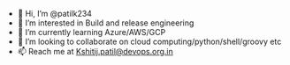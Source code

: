- 👋 Hi, I’m @patilk234
- 👀 I’m interested in Build and release engineering
- 🌱 I’m currently learning Azure/AWS/GCP
- 💞️ I’m looking to collaborate on cloud computing/python/shell/groovy etc
- 📫 Reach me at Kshitij.patil@devops.org.in

<!---
patilk234/patilk234 is a ✨ special ✨ repository because its `README.md` (this file) appears on your GitHub profile.
You can click the Preview link to take a look at your changes.
--->
